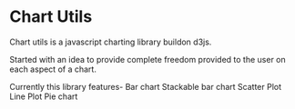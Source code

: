 # Chart Utils

Chart utils is a javascript charting library buildon d3js.

Started with an idea to provide complete freedom provided to the user on each aspect of a chart.

Currently this library features-
Bar chart
Stackable bar chart
Scatter Plot
Line Plot
Pie chart
